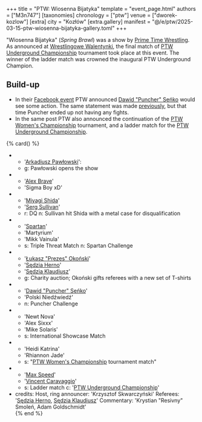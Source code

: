 +++
title = "PTW: Wiosenna Bijatyka"
template = "event_page.html"
authors = ["M3n747"]
[taxonomies]
chronology = ["ptw"]
venue = ["dworek-kozlow"]
[extra]
city = "Kozłów"
[extra.gallery]
manifest = "@/e/ptw/2025-03-15-ptw-wiosenna-bijatyka-gallery.toml"
+++

"Wiosenna Bijatyka" (_Spring Brawl_) was a show by [Prime Time Wrestling](@/o/ptw.md). As announced at [Wrestlingowe Walentynki](@/e/ptw/2025-02-15-ptw-wrestlingowe-walentynki.md), the final match of [PTW Underground Championship](@/c/ptw-underground-championship.md) tournament took place at this event. The winner of the ladder match was crowned the inaugural PTW Underground Champion.

## Build-up

* In their [Facebook event][fb-event] PTW announced [Dawid "Puncher" Seńko](@/w/puncher.md) would see some action. The same statement was made [previously](@/e/ptw/2025-02-15-ptw-wrestlingowe-walentynki.md), but that time Puncher ended up not having any fights.
* In the same post PTW also announced the continuation of the [PTW Women's Championship](@/c/ptw-womens-championship.md) tournament, and a ladder match for the [PTW Underground Championship](@/c/ptw-underground-championship.md).

{% card() %}
- - '[Arkadiusz Pawłowski](@/w/pan-pawlowski.md)':
  - g: Pawłowski opens the show
- - '[Alex Brave](@/w/alex-brave.md)'
  - 'Sigma Boy xD'
- - '[Miyagi Shida](@/w/miyagi-shida.md)'
  - '[Serg Sullivan](@/w/serg-sullivan.md)'
  - r: DQ
    n: Sullivan hit Shida with a metal case for disqualification
- - '[Spartan](@/w/spartan.md)'
  - 'Martyrium'
  - 'Mikk Vainula'
  - s: Triple Threat Match
    n: Spartan Challenge
- - '[Łukasz "Prezes" Okoński](@/w/lukasz-okonski.md)'
  - '[Sędzia Herno](@/w/sedzia-herno.md)'
  - '[Sędzia Klaudiusz](@/w/sedzia-klaudiusz.md)'
  - g: Charity auction; Okoński gifts referees with a new set of T-shirts
- - '[Dawid "Puncher" Seńko](@/w/puncher.md)'
  - 'Polski Niedźwiedź'
  - n: Puncher Challenge
- - 'Newt Nova'
  - 'Alex Sixxx'
  - 'Mike Solaris'
  - s: International Showcase Match
- - 'Heidi Katrina'
  - 'Rhiannon Jade'
  - s: "[PTW Women's Championship](@/c/ptw-womens-championship.md) tournament match" 
- - '[Max Speed](@/w/max-speed.md)'
  - '[Vincent Caravaggio](@/w/vincent-caravaggio.md)'
  - s: Ladder match
    c: '[PTW Underground Championship](@/c/ptw-underground-championship.md)'
- credits:
    Host, ring announcer: 'Krzysztof Skwarczyński'
    Referees: '[Sędzia Herno](@/w/sedzia-herno.md), [Sędzia Klaudiusz](@/w/sedzia-klaudiusz.md)'
    Commentary: 'Krystian "Resivny" Smoleń, Adam Goldschmidt'    
{% end %}

[fb-event]:https://www.facebook.com/events/s/gala-pro-wrestlingu-ptw-wiosen/960299786207108/
[fb-results]: https://www.facebook.com/photo/?fbid=693763572976288&set=a.136592408693410
[show-paywalled]: https://www.youtube.com/watch?v=-2w0SyTzH8Y&t=10057s&ab_channel=PTW-PrimeTimeWrestling
